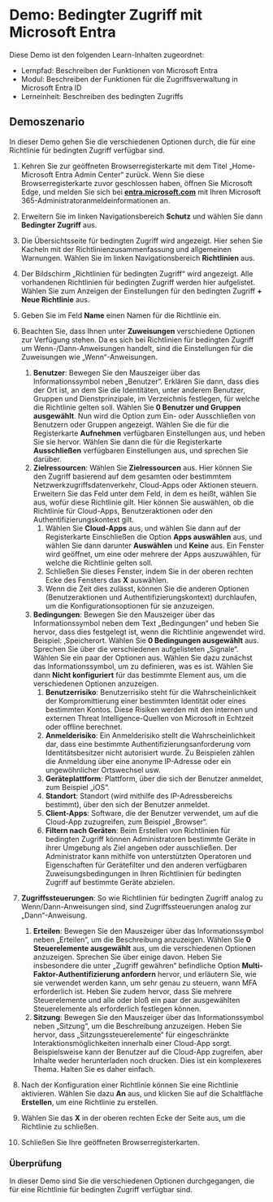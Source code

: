 <!---
---
Demo: Title: Bedingter Zugriff in Azure AD Learning Path/Module/Unit: Lernpfad: Beschreiben der Funktionen von Microsoft Entra; Modul 3: Beschreiben der Zugriffsverwaltungsfunktionen von Microsoft Entra ID; Lerneinheit 2: Erklären des bedingten Zugriffs
---
--->

# Demo: Bedingter Zugriff mit Microsoft Entra

Diese Demo ist den folgenden Learn-Inhalten zugeordnet:

- Lernpfad: Beschreiben der Funktionen von Microsoft Entra
- Modul: Beschreiben der Funktionen für die Zugriffsverwaltung in Microsoft Entra ID
- Lerneinheit: Beschreiben des bedingten Zugriffs

## Demoszenario

In dieser Demo gehen Sie die verschiedenen Optionen durch, die für eine Richtlinie für bedingten Zugriff verfügbar sind.

1. Kehren Sie zur geöffneten Browserregisterkarte mit dem Titel „Home-Microsoft Entra Admin Center“ zurück.  Wenn Sie diese Browserregisterkarte zuvor geschlossen haben, öffnen Sie Microsoft Edge, und melden Sie sich bei **[entra.microsoft.com](https://entra.microsoft.com)** mit Ihren Microsoft 365-Administratoranmeldeinformationen an.

1. Erweitern Sie im linken Navigationsbereich **Schutz** und wählen Sie dann **Bedingter Zugriff** aus.

1. Die Übersichtsseite für bedingten Zugriff wird angezeigt.  Hier sehen Sie Kacheln mit der Richtlinienzusammenfassung und allgemeinen Warnungen.  Wählen Sie im linken Navigationsbereich **Richtlinien** aus.

1. Der Bildschirm „Richtlinien für bedingten Zugriff“ wird angezeigt. Alle vorhandenen Richtlinien für bedingten Zugriff werden hier aufgelistet. Wählen Sie zum Anzeigen der Einstellungen für den bedingten Zugriff **+ Neue Richtlinie** aus.

1. Geben Sie im Feld **Name** einen Namen für die Richtlinie ein.

1. Beachten Sie, dass Ihnen unter **Zuweisungen** verschiedene Optionen zur Verfügung stehen.  Da es sich bei Richtlinien für bedingten Zugriff um Wenn-/Dann-Anweisungen handelt, sind die Einstellungen für die Zuweisungen wie „Wenn“-Anweisungen.
    1. **Benutzer**: Bewegen Sie den Mauszeiger über das Informationssymbol neben „Benutzer“. Erklären Sie dann, dass dies der Ort ist, an dem Sie die Identitäten, unter anderem Benutzer, Gruppen und Dienstprinzipale, im Verzeichnis festlegen, für welche die Richtlinie gelten soll. Wählen Sie **0 Benutzer und Gruppen ausgewählt**.  Nun wird die Option zum Ein- oder Ausschließen von Benutzern oder Gruppen angezeigt. Wählen Sie die für die Registerkarte **Aufnehmen** verfügbaren Einstellungen aus, und heben Sie sie hervor. Wählen Sie dann die für die Registerkarte **Ausschließen** verfügbaren Einstellungen aus, und sprechen Sie darüber.
    1. **Zielressourcen**: Wählen Sie **Zielressourcen** aus.  Hier können Sie den Zugriff basierend auf dem gesamten oder bestimmtem Netzwerkzugriffsdatenverkehr, Cloud-Apps oder Aktionen steuern.  Erweitern Sie das Feld unter dem Feld, in dem es heißt, wählen Sie aus, wofür diese Richtlinie gilt.  Hier können Sie auswählen, ob die Richtlinie für Cloud-Apps, Benutzeraktionen oder den Authentifizierungskontext gilt.  
        1. Wählen Sie **Cloud-Apps** aus, und wählen Sie dann auf der Registerkarte Einschließen die Option **Apps auswählen** aus, und wählen Sie dann darunter **Auswählen** und **Keine** aus. Ein Fenster wird geöffnet, um eine oder mehrere der Apps auszuwählen, für welche die Richtlinie gelten soll.
        1. Schließen Sie dieses Fenster, indem Sie in der oberen rechten Ecke des Fensters das **X** auswählen.
        1. Wenn die Zeit dies zulässt, können Sie die anderen Optionen (Benutzeraktionen und Authentifizierungskontext) durchlaufen, um die Konfigurationsoptionen für sie anzuzeigen.
    1. **Bedingungen**: Bewegen Sie den Mauszeiger über das Informationssymbol neben dem Text „Bedingungen“ und heben Sie hervor, dass dies festgelegt ist, wenn die Richtlinie angewendet wird. Beispiel: ‚Speicherort. Wählen Sie **0 Bedingungen ausgewählt** aus. Sprechen Sie über die verschiedenen aufgelisteten „Signale“.   Wählen Sie ein paar der Optionen aus. Wählen Sie dazu zunächst das Informationssymbol, um zu definieren, was es ist. Wählen Sie dann **Nicht konfiguriert** für das bestimmte Element aus, um die verschiedenen Optionen anzuzeigen.
        1. **Benutzerrisiko**: Benutzerrisiko steht für die Wahrscheinlichkeit der Kompromittierung einer bestimmten Identität oder eines bestimmten Kontos. Diese Risiken werden mit den internen und externen Threat Intelligence-Quellen von Microsoft in Echtzeit oder offline berechnet.
        1. **Anmelderisiko**: Ein Anmelderisiko stellt die Wahrscheinlichkeit dar, dass eine bestimmte Authentifizierungsanforderung vom Identitätsbesitzer nicht autorisiert wurde. Zu Beispielen zählen die Anmeldung über eine anonyme IP-Adresse oder ein ungewöhnlicher Ortswechsel usw.
        1. **Geräteplattform**: Plattform, über die sich der Benutzer anmeldet, zum Beispiel „iOS“.
        1. **Standort**: Standort (wird mithilfe des IP-Adressbereichs bestimmt), über den sich der Benutzer anmeldet.
        1. **Client-Apps**: Software, die der Benutzer verwendet, um auf die Cloud-App zuzugreifen, zum Beispiel „Browser“.
        1. **Filtern nach Geräten**: Beim Erstellen von Richtlinien für bedingten Zugriff können Administratoren bestimmte Geräte in ihrer Umgebung als Ziel angeben oder ausschließen. Der Administrator kann mithilfe von unterstützten Operatoren und Eigenschaften für Gerätefilter und den anderen verfügbaren Zuweisungsbedingungen in Ihren Richtlinien für bedingten Zugriff auf bestimmte Geräte abzielen.

1. **Zugriffssteuerungen**: So wie Richtlinien für bedingten Zugriff analog zu Wenn/Dann-Anweisungen sind, sind Zugriffssteuerungen analog zur „Dann“-Anweisung.
    1. **Erteilen**: Bewegen Sie den Mauszeiger über das Informationssymbol neben „Erteilen“, um die Beschreibung anzuzeigen.  Wählen Sie **0 Steuerelemente ausgewählt** aus, um die verschiedenen Optionen anzuzeigen.  Sprechen Sie über einige davon.  Heben Sie insbesondere die unter „Zugriff gewähren“ befindliche Option **Multi-Faktor-Authentifizierung anfordern** hervor, und erläutern Sie, wie sie verwendet werden kann, um sehr genau zu steuern, wann MFA erforderlich ist.   Heben Sie zudem hervor, dass Sie mehrere Steuerelemente und alle oder bloß ein paar der ausgewählten Steuerelemente als erforderlich festlegen können.
    1. **Sitzung**: Bewegen Sie den Mauszeiger über das Informationssymbol neben „Sitzung“, um die Beschreibung anzuzeigen.  Heben Sie hervor, dass „Sitzungssteuerelemente“ für eingeschränkte Interaktionsmöglichkeiten innerhalb einer Cloud-App sorgt.  Beispielsweise kann der Benutzer auf die Cloud-App zugreifen, aber Inhalte weder herunterladen noch drucken.  Dies ist ein komplexeres Thema. Halten Sie es daher einfach.

1. Nach der Konfiguration einer Richtlinie können Sie eine Richtlinie aktivieren. Wählen Sie dazu **An** aus, und klicken Sie auf die Schaltfläche **Erstellen**, um eine Richtlinie zu erstellen.

1. Wählen Sie das **X** in der oberen rechten Ecke der Seite aus, um die Richtlinie zu schließen.

1. Schließen Sie Ihre geöffneten Browserregisterkarten.

### Überprüfung

In dieser Demo sind Sie die verschiedenen Optionen durchgegangen, die für eine Richtlinie für bedingten Zugriff verfügbar sind.
